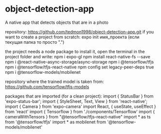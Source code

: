 # object-detection-app
A native app that detects objects that are in a photo

repository: https://github.com/tedmon1998/object-detection-app.git
if you want to create a project from scratch: expo init имя_проекта (если текущая папка то просто ".")

the project needs a node package to install it, open 
the terminal in the project folder and write:
npm i expo-gl
npm install react-native-fs --save
npm i @react-native-async-storage/async-storage
npm i @tensorflow/tfjs
npm i @tensorflow/tfjs-react-native
npm config set legacy-peer-deps true
npm i @tensorflow-models/mobilenet

repository where the trained model is taken from:
https://github.com/tensorflow/tfjs-models

packages that are imported (for a clean project):
import { StatusBar } from 'expo-status-bar';
import { StyleSheet, Text, View } from 'react-native';
import { Camera } from 'expo-camera'
import React, { useState, useEffect } from 'react'
import { Tensorflow } from './components/Tensorflow'
import { cameraWithTensors } from "@tensorflow/tfjs-react-native"
import * as ts from '@tensorflow/tfjs'
import * as mobilenet from '@tensorflow-models/mobilenet'
